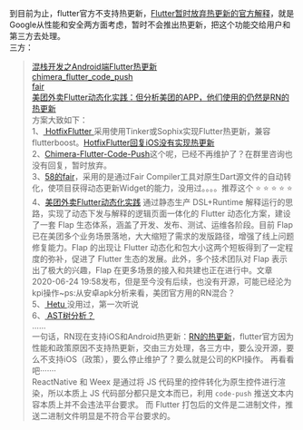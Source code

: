 到目前为止，flutter官方不支持热更新，[Flutter暂时放弃热更新的官方解释](https://github.com/flutter/flutter/issues/14330#issuecomment-485565194)，就是Google从性能和安全两方面考虑，暂时不会推出热更新，把这个功能交给用户和第三方去处理。<br/>
三方：<br/>
 > [ 混栈开发之Android端Flutter热更新 ](  https://github.com/magicbaby810/HotfixFlutter )<br/>
 > [ chimera_flutter_code_push ](  https://github.com/ChimeraFlutter/Chimera-Flutter-Code-Push )<br/>
 > [ fair ](  https://github.com/wuba/fair/blob/main/README-zh.md )<br/>
 > [ 美团外卖Flutter动态化实践：但分析美团的APP，他们使用的仍然是RN的热更新 ](  https://mp.weixin.qq.com/s/wjEvtvexYytzSy5RwqGQyw )<br/>
 方案大致如下：<br/>
1、[ HotfixFlutter ](  https://github.com/magicbaby810/HotfixFlutter ) 采用使用Tinker或Sophix实现Flutter热更新，兼容flutterboost。[HotfixFlutter回复iOS没有实现热更新](https://github.com/magicbaby810/HotfixFlutter/issues/6) <br/>
2、[Chimera-Flutter-Code-Push](Chimera-Flutter-Code-Push)这个呢，已经不再维护了？在群里咨询也没有回复，暂时放弃。<br/>
3、[58的fair](https://github.com/wuba/fair/blob/main/README-zh.md)，采用的是通过Fair Compiler工具对原生Dart源文件的自动转化，使项目获得动态更新Widget的能力，没用过。。。。推荐这个 ⭐️ ⭐️ ⭐️ ⭐️ ⭐️ <br/>
4、[美团外卖Flutter动态化实践](https://mp.weixin.qq.com/s/wjEvtvexYytzSy5RwqGQyw) 通过静态生产 DSL+Runtime 解释运行的思路，实现了动态下发与解释的逻辑页面一体化的 Flutter 动态化方案，建设了一套 Flap 生态体系，涵盖了开发、发布、测试、运维各阶段。目前 Flap 已在美团多个业务场景落地，大大缩短了需求的发版路径，增强了线上问题修复能力。Flap 的出现让 Flutter 动态化和包大小这两个短板得到了一定程度的弥补，促进了 Flutter 生态的发展。此外，多个技术团队对 Flap 表示出了极大的兴趣，Flap 在更多场景的接入和共建也正在进行中。文章2020-06-24 19:58发布，但是至今没有后续，也没有开源，可能已经沦为kpi操作~ps:从安卓apk分析来看，美团官方用的RN混合？ <br/>
5、[ Hetu ]( https://github.com/hetu-script/hetu-script ) 没用过，第一次听说 <br/>
6、[ AST树分析？ ](https://toutiao.io/posts/p77w8kw/preview) <br/>
...... <br/>
一句话，RN现在支持iOS和Android热更新：[RN的热更新](https://pushy.reactnative.cn/)，flutter官方因为性能和政策原因不支持热更新，交由三方处理，各三方中，要么没开源，要么不支持iOS（政策），要么停止维护了？要么就是公司的KPI操作。 再看看吧·······<br/>
ReactNative 和 Weex 是通过将 JS 代码里的控件转化为原生控件进行渲染，所以本质上 JS 代码部分都只是文本而已，利用 `code-push` 推送文本内容本质上并不会违法平台要求。
而 Flutter 打包后的文件是二进制文件，推送二进制文件明显是不符合平台要求的。

